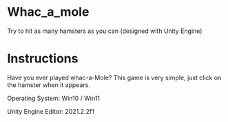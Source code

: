 # Whac_a_mole
 Try to hit as many hamsters as you can (designed with Unity Engine)

# Instructions

 Have you ever played whac-a-Mole? This game is very simple, just click on the hamster when it appears.
 
 Operating System: Win10 / Win11
 
 Unity Engine Editor: 2021.2.2f1

